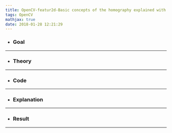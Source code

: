 ```yaml
---
title: OpenCV-featur2d-Basic concepts of the homography explained with code
tags: OpenCV
mathjax: true
date: 2018-01-28 12:21:29
---
```

- ### Goal

---
- ### Theory

---
- ### Code

---
- ### Explanation

---
- ### Result

---
